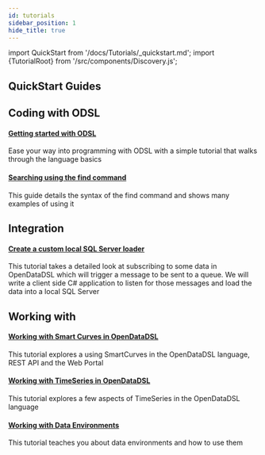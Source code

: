 ```yaml
---
id: tutorials
sidebar_position: 1
hide_title: true
---
```

import QuickStart from '/docs/Tutorials/_quickstart.md';
import {TutorialRoot} from '/src/components/Discovery.js';

<TutorialRoot text="Subject based tutorials and getting started guides" />

## QuickStart Guides

<QuickStart />

## Coding with ODSL

#### [Getting started with ODSL](/docs/tutorials/gettingstartedodsl)
Ease your way into programming with ODSL with a simple tutorial that walks through the language basics

#### [Searching using the find command](/docs/tutorials/searching)
This guide details the syntax of the find command and shows many examples of using it

## Integration

#### [Create a custom local SQL Server loader](/docs/tutorials/localsqlserver)
This tutorial takes a detailed look at subscribing to some data in OpenDataDSL which will trigger a message to be sent to a queue. We will write a client side C# application to listen for those messages and load the data into a local SQL Server

## Working with

#### [Working with Smart Curves in OpenDataDSL](/docs/tutorials/smart-curves)
This tutorial explores a using SmartCurves in the OpenDataDSL language, REST API and the Web Portal

#### [Working with TimeSeries in OpenDataDSL](/docs/tutorials/workingtimeseries)
This tutorial explores a few aspects of TimeSeries in the OpenDataDSL language

#### [Working with Data Environments](/docs/tutorials/workingenvironments)
This tutorial teaches you about data environments and how to use them

